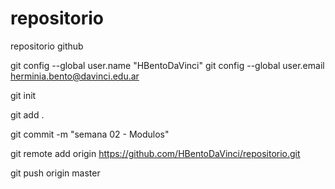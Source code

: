 # repositorio
repositorio github


git config --global user.name "HBentoDaVinci"
git config --global user.email herminia.bento@davinci.edu.ar

git init

git add .

git commit -m "semana 02 - Modulos"

git remote add origin https://github.com/HBentoDaVinci/repositorio.git

git push origin master